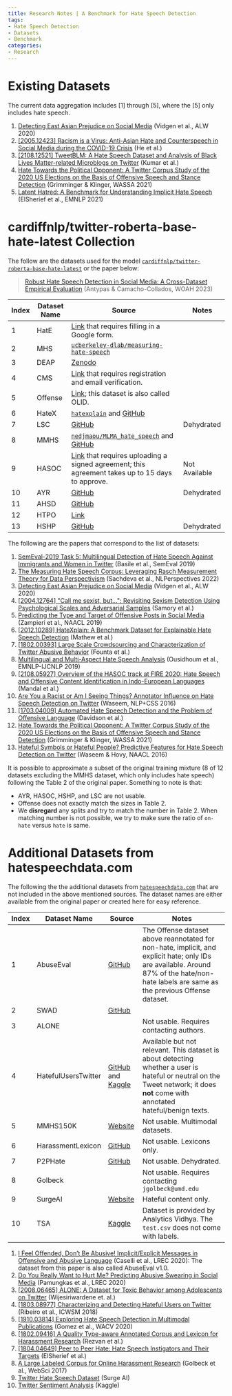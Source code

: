 ```yaml
---
title: Research Notes | A Benchmark for Hate Speech Detection
tags: 
- Hate Speech Detection
- Datasets
- Benchmark
categories:
- Research
---
```


# Existing Datasets

The current data aggregation includes [1] through [5], where the [5] only includes hate speech. 

1. [Detecting East Asian Prejudice on Social Media](https://aclanthology.org/2020.alw-1.19) (Vidgen et al., ALW 2020)
2. [[2005.12423] Racism is a Virus: Anti-Asian Hate and Counterspeech in Social Media during the COVID-19 Crisis](https://arxiv.org/abs/2005.12423) (He et al.)
3. [[2108.12521] TweetBLM: A Hate Speech Dataset and Analysis of Black Lives Matter-related Microblogs on Twitter](https://arxiv.org/abs/2108.12521) (Kumar et al.)
4. [Hate Towards the Political Opponent: A Twitter Corpus Study of the 2020 US Elections on the Basis of Offensive Speech and Stance Detection](https://aclanthology.org/2021.wassa-1.18) (Grimminger & Klinger, WASSA 2021)
5. [Latent Hatred: A Benchmark for Understanding Implicit Hate Speech](https://aclanthology.org/2021.emnlp-main.29) (ElSherief et al., EMNLP 2021)

# cardiffnlp/twitter-roberta-base-hate-latest Collection

The follow are the datasets used for the model [`cardiffnlp/twitter-roberta-base-hate-latest`](cardiffnlp/twitter-roberta-base-hate-latest) or the paper below:

> [Robust Hate Speech Detection in Social Media: A Cross-Dataset Empirical Evaluation](https://aclanthology.org/2023.woah-1.25) (Antypas & Camacho-Collados, WOAH 2023)

| Index | Dataset Name | Source                                                       | Notes         |
| ----- | ------------ | ------------------------------------------------------------ | ------------- |
| 1     | HatE         | [Link](http://hatespeech.di.unito.it/hateval.html) that requires filling in a Google form. |               |
| 2     | MHS          | [`ucberkeley-dlab/measuring-hate-speech`](https://huggingface.co/datasets/ucberkeley-dlab/measuring-hate-speech) |               |
| 3     | DEAP         | [Zenodo](https://zenodo.org/record/3816667)                  |               |
| 4     | CMS          | [Link](https://search.gesis.org/research_data/SDN-10.7802-2251?doi=10.7802/2251) that requires registration and email verification. |               |
| 5     | Offense      | [Link](https://sites.google.com/site/offensevalsharedtask/olid); this dataset is also called OLID. |               |
| 6     | HateX        | [`hatexplain`](https://huggingface.co/datasets/hatexplain) and [GitHub](https://github.com/hate-alert/HateXplain) |               |
| 7     | LSC          | [GitHub](https://github.com/ENCASEH2020/hatespeech-twitter.git) | Dehydrated    |
| 8     | MMHS         | [`nedjmaou/MLMA_hate_speech`](https://huggingface.co/datasets/nedjmaou/MLMA_hate_speech) and [GitHub](https://github.com/HKUST-KnowComp/MLMA_hate_speech) |               |
| 9     | HASOC        | [Link](https://hasocfire.github.io/hasoc/2020/dataset.html) that requires uploading a signed agreement; this agreement takes up to 15 days to approve. | Not Available |
| 10    | AYR          | [GitHub](https://github.com/zeeraktalat/hatespeech)          | Dehydrated    |
| 11    | AHSD         | [GitHub](https://github.com/t-davidson/hate-speech-and-offensive-language) |               |
| 12    | HTPO         | [Link](https://www.ims.uni-stuttgart.de/forschung/ressourcen/korpora/stance-hof/) |               |
| 13    | HSHP         | [GitHub](https://github.com/zeeraktalat/hatespeech)          | Dehydrated    |

The following are the papers that correspond to the list of datasets:

1. [SemEval-2019 Task 5: Multilingual Detection of Hate Speech Against Immigrants and Women in Twitter](https://aclanthology.org/S19-2007) (Basile et al., SemEval 2019)
2. [The Measuring Hate Speech Corpus: Leveraging Rasch Measurement Theory for Data Perspectivism](https://aclanthology.org/2022.nlperspectives-1.11) (Sachdeva et al., NLPerspectives 2022)
3. [Detecting East Asian Prejudice on Social Media](https://aclanthology.org/2020.alw-1.19) (Vidgen et al., ALW 2020)
4. [[2004.12764] "Call me sexist, but...": Revisiting Sexism Detection Using Psychological Scales and Adversarial Samples](https://arxiv.org/abs/2004.12764) (Samory et al.)
5. [Predicting the Type and Target of Offensive Posts in Social Media](https://aclanthology.org/N19-1144) (Zampieri et al., NAACL 2019)
6. [[2012.10289] HateXplain: A Benchmark Dataset for Explainable Hate Speech Detection](https://arxiv.org/abs/2012.10289) (Mathew et al.)
7. [[1802.00393] Large Scale Crowdsourcing and Characterization of Twitter Abusive Behavior](https://arxiv.org/abs/1802.00393) (Founta et al.)
8. [Multilingual and Multi-Aspect Hate Speech Analysis](https://aclanthology.org/D19-1474) (Ousidhoum et al., EMNLP-IJCNLP 2019)
9. [[2108.05927] Overview of the HASOC track at FIRE 2020: Hate Speech and Offensive Content Identification in Indo-European Languages](https://arxiv.org/abs/2108.05927) (Mandal et al.)
10. [Are You a Racist or Am I Seeing Things? Annotator Influence on Hate Speech Detection on Twitter](https://aclanthology.org/W16-5618) (Waseem, NLP+CSS 2016)
11. [[1703.04009] Automated Hate Speech Detection and the Problem of Offensive Language](https://arxiv.org/abs/1703.04009) (Davidson et al.)
12. [Hate Towards the Political Opponent: A Twitter Corpus Study of the 2020 US Elections on the Basis of Offensive Speech and Stance Detection](https://aclanthology.org/2021.wassa-1.18) (Grimminger & Klinger, WASSA 2021)
13. [Hateful Symbols or Hateful People? Predictive Features for Hate Speech Detection on Twitter](https://aclanthology.org/N16-2013) (Waseem & Hovy, NAACL 2016)

It is possible to approximate a subset of the original training mixture (8 of 12 datasets excluding the MMHS dataset, which only includes hate speech) following the Table 2 of the original paper. Something to note is that:

- AYR, HASOC, HSHP, and LSC are not usable.
- Offense does not exactly match the sizes in Table 2.
- We **disregard** any splits and try to match the number in Table 2. When matching number is not possible, we try to make sure the ratio of `on-hate` versus `hate` is same.



# Additional Datasets from hatespeechdata.com

The following the the additional datasets from [`hatespeechdata.com`](https://hatespeechdata.com/) that are not included in the above mentioned sources. The dataset names are either available from the original paper or created here for easy reference.

| Index | Dataset Name        | Source                                                       | Notes                                                        |
| ----- | ------------------- | ------------------------------------------------------------ | ------------------------------------------------------------ |
| 1     | AbuseEval           | [GitHub](https://github.com/tommasoc80/AbuseEval/tree/master) | The Offense dataset above reannotated for non-hate, implicit, and explicit hate; only IDs are available. Around 87% of the hate/non-hate labels are same as the previous Offense dataset. |
| 2     | SWAD                | [GitHub](https://github.com/dadangewp/SWAD-Repository)       |                                                              |
| 3     | ALONE               |                                                              | Not usable. Requires contacting authors.                     |
| 4     | HatefulUsersTwitter | [GitHub](https://github.com/manoelhortaribeiro/HatefulUsersTwitter) and [Kaggle](https://www.kaggle.com/datasets/manoelribeiro/hateful-users-on-twitter) | Available but not relevant. This dataset is about detecting whether a user is hateful or neutral on the Tweet network; it does **not** come with annotated hateful/benign texts. |
| 5     | MMHS150K            | [Website](https://gombru.github.io/2019/10/09/MMHS/)         | Not usable. Multimodal datasets.                             |
| 6     | HarassmentLexicon   | [GitHub](https://github.com/Mrezvan94/Harassment-Corpus)     | Not usable. Lexicons only.                                   |
| 7     | P2PHate             | [GitHub](https://github.com/melsherief/hate_speech_icwsm18)  | Not usable. Dehydrated.                                      |
| 8     | Golbeck             |                                                              | Not usable. Requires contacting `jgolbeck@umd.edu`           |
| 9     | SurgeAI             | [Website](https://app.surgehq.ai/datasets/twitter-hate-speech) | Hateful content only.                                        |
| 10    | TSA                 | [Kaggle](https://www.kaggle.com/datasets/arkhoshghalb/twitter-sentiment-analysis-hatred-speech) | Dataset is provided by Analytics Vidhya. The `test.csv` does not come with labels. |

1. [I Feel Offended, Don’t Be Abusive! Implicit/Explicit Messages in Offensive and Abusive Language](https://aclanthology.org/2020.lrec-1.760) (Caselli et al., LREC 2020): The dataset from this paper is also called AbuseEval v1.0.
2. [Do You Really Want to Hurt Me? Predicting Abusive Swearing in Social Media](https://aclanthology.org/2020.lrec-1.765) (Pamungkas et al., LREC 2020)
3. [[2008.06465] ALONE: A Dataset for Toxic Behavior among Adolescents on Twitter](https://arxiv.org/abs/2008.06465) (Wijesiriwardene et. al.)
4. [[1803.08977] Characterizing and Detecting Hateful Users on Twitter](https://arxiv.org/abs/1803.08977) (Ribeiro et al., ICWSM 2018)
5. [[1910.03814] Exploring Hate Speech Detection in Multimodal Publications](https://arxiv.org/abs/1910.03814) (Gomez et al., WACV 2020)
6. [[1802.09416] A Quality Type-aware Annotated Corpus and Lexicon for Harassment Research](https://arxiv.org/abs/1802.09416) (Rezvan et al.)
7. [[1804.04649] Peer to Peer Hate: Hate Speech Instigators and Their Targets](https://arxiv.org/abs/1804.04649) (ElSherief et al.)
8. [A Large Labeled Corpus for Online Harassment Research](https://dl.acm.org/doi/10.1145/3091478.3091509) (Golbeck et al., WebSci 2017)
9. [Twitter Hate Speech Dataset](https://app.surgehq.ai/datasets/twitter-hate-speech) (Surge AI)
10. [Twitter Sentiment Analysis](https://www.kaggle.com/datasets/arkhoshghalb/twitter-sentiment-analysis-hatred-speech) (Kaggle)

